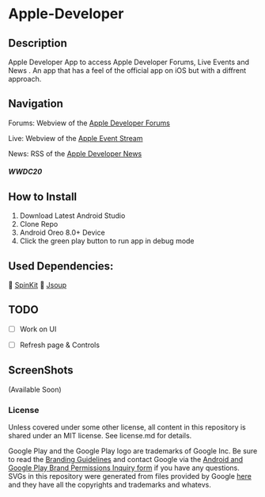 # Apple-Developer

## Description

Apple Developer App to access Apple Developer Forums, Live Events and News .
An app that has a feel of the official app on iOS but with a diffrent approach.

## Navigation

Forums: Webview of the [Apple Developer Forums](https://developer.apple.com/forums/)

Live: Webview of the [Apple Event Stream](https://apple.com/apple-events/event-stream)

News: RSS of the [Apple Developer News](https://www.apple.com/rss/)

##### WWDC20

## How to Install

1) Download Latest Android Studio
2) Clone Repo
2) Android Oreo 8.0+ Device
3) Click the green play button to run app in debug mode

## Used Dependencies:

🔮 [SpinKit](https://github.com/ybq/Android-SpinKit)
🍲 [Jsoup](https://github.com/jhy/jsoup)

## TODO

- [ ] Work on UI

- [ ] Refresh page & Controls

## ScreenShots

(Available Soon)

### License

Unless covered under some other license, all content in this repository is shared under an MIT license. See license.md for details.

Google Play and the Google Play logo are trademarks of Google Inc. Be sure to read the [Branding Guidelines](https://developer.android.com/distribute/marketing-tools/brand-guidelines) and contact Google via the [Android and Google Play Brand Permissions Inquiry form](https://support.google.com/contact/partner_brand_approval?visit_id=637282630552674508-1044413625&rd=1) if you have any questions. SVGs in this repository were generated from files provided by Google [here](https://play.google.com/intl/en_us/badges/) and they have all the copyrights and trademarks and whatevs.

